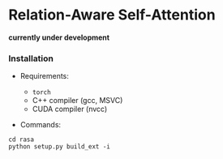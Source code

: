 # Relation-Aware Self-Attention

**currently under development**

### Installation

- Requirements:
    - `torch`
    - C++ compiler (gcc, MSVC)
    - CUDA compiler (nvcc)

- Commands:

```terminal
cd rasa
python setup.py build_ext -i
```
